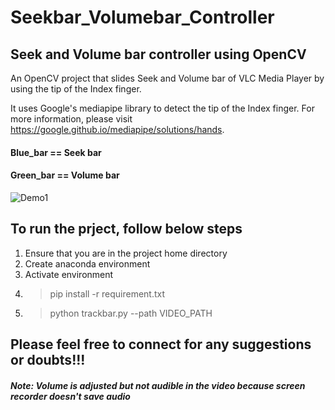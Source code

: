 # Seekbar_Volumebar_Controller

## Seek and Volume bar controller using OpenCV

An OpenCV project that slides Seek and Volume bar of VLC Media Player by using the tip of the Index finger.

It uses Google's mediapipe library to detect the tip of the Index finger. For more information, please visit https://google.github.io/mediapipe/solutions/hands.

#### Blue_bar == Seek bar
#### Green_bar == Volume bar

![Demo1](https://github.com/tshr-d-dragon/Seekbar_Volumebar_Controller/blob/main/Seek_Volume.gif)

## To run the prject, follow below steps
1. Ensure that you are in the project home directory
2. Create anaconda environment
3. Activate environment
4. >pip install -r requirement.txt
5. >python trackbar.py --path VIDEO_PATH

## Please feel free to connect for any suggestions or doubts!!!

##### Note: Volume is adjusted but not audible in the video because screen recorder doesn't save audio
